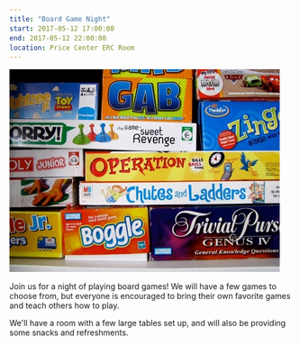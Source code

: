 ```yaml
---
title: "Board Game Night"
start: 2017-05-12 17:00:00
end: 2017-05-12 22:00:00
location: Price Center ERC Room
---
```

![](/static/sp17/board-games.jpg)

Join us for a night of playing board games!
We will have a few games to choose from, but everyone is encouraged
to bring their own favorite games and teach others how to play.

We'll have a room with a few large tables set up,
and will also be providing some snacks and refreshments.
